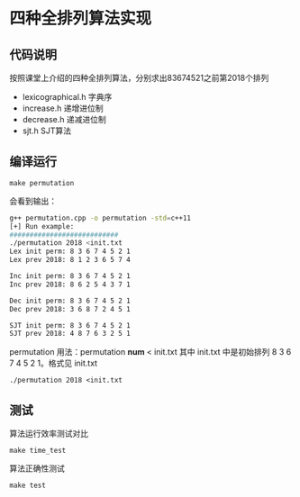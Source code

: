 # 四种全排列算法实现

## 代码说明

按照课堂上介绍的四种全排列算法，分别求出83674521之前第2018个排列

  - lexicographical.h 字典序
  - increase.h 递增进位制
  - decrease.h 递减进位制
  - sjt.h SJT算法

## 编译运行

```make
make permutation
```

会看到输出：
```bash
g++ permutation.cpp -o permutation -std=c++11
[+] Run example:
###########################
./permutation 2018 <init.txt
Lex init perm: 8 3 6 7 4 5 2 1
Lex prev 2018: 8 1 2 3 6 5 7 4

Inc init perm: 8 3 6 7 4 5 2 1
Inc prev 2018: 8 6 2 5 4 3 7 1

Dec init perm: 8 3 6 7 4 5 2 1
Dec prev 2018: 3 6 8 7 2 4 5 1

SJT init perm: 8 3 6 7 4 5 2 1
SJT prev 2018: 4 8 7 6 3 2 5 1
```

permutation 用法：permutation **num** < init.txt
其中 init.txt 中是初始排列 8 3 6 7 4 5 2 1。格式见 init.txt
```
./permutation 2018 <init.txt
```

## 测试

算法运行效率测试对比
```
make time_test
```

算法正确性测试
```
make test
```

